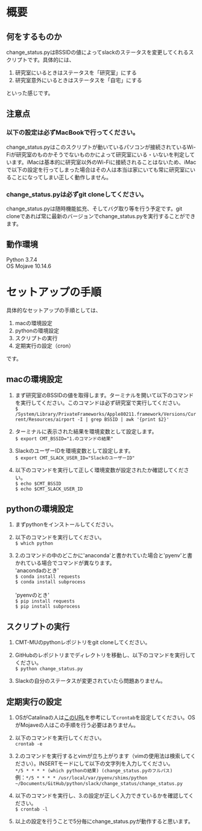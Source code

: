 # 概要
## 何をするものか
change_status.pyはBSSIDの値によってslackのステータスを変更してくれるスクリプトです。具体的には、
1. 研究室にいるときはステータスを「研究室」にする
2. 研究室意外にいるときはステータスを「自宅」にする

といった感じです。

## 注意点
### 以下の設定は必ずMacBookで行ってください。
change_status.pyはこのスクリプトが動いているパソコンが接続されているWi-Fiが研究室のものかそうでないものかによって研究室にいる・いないを判定しています。iMacは基本的に研究室以外のWi-Fiに接続されることはないため、iMacで以下の設定を行ってしまった場合はその人は本当は家にいても常に研究室にいることになってしまい正しく動作しません。

### change_status.pyは必ずgit cloneしてください。
change_status.pyは随時機能拡充、そしてバグ取り等を行う予定です。git cloneであれば常に最新のバージョンでchange_status.pyを実行することができます。

## 動作環境
Python 3.7.4
<br>OS Mojave 10.14.6

# セットアップの手順
具体的なセットアップの手順としては、
1. macの環境設定
2. pythonの環境設定
3. スクリプトの実行
4. 定期実行の設定（cron）

です。

## macの環境設定
1. まず研究室のBSSIDの値を取得します。ターミナルを開いて以下のコマンドを実行してください。このコマンドは必ず研究室で実行してください。
<br>```$ /System/Library/PrivateFrameworks/Apple80211.framework/Versions/Current/Resources/airport -I | grep BSSID | awk '{print $2}'```

2. ターミナルに表示された結果を環境変数として設定します。
<br>```$ export CMT_BSSID="1.のコマンドの結果"```

3. SlackのユーザーIDを環境変数として設定します。
<br>```$ export CMT_SLACK_USER_ID="SlackのユーザーID"```

4. 以下のコマンドを実行して正しく環境変数が設定されたか確認してください。
<br>```$ echo $CMT_BSSID```
<br>```$ echo $CMT_SLACK_USER_ID```

## pythonの環境設定
1. まずpythonをインストールしてください。
2. 以下のコマンドを実行してください。
<br>```$ which python```

3. 2.のコマンドの中のどこかに'anaconda'と書かれていた場合と'pyenv'と書かれている場合でコマンドが異なります。
<br>'anacondaのとき'
  <br>```$ conda install requests```
  <br>```$ conda install subprocess```
<br><br>'pyenvのとき'
  <br>```$ pip install requests```
  <br>```$ pip install subprocess```

## スクリプトの実行
1. CMT-MUのpythonレポジトリをgit cloneしてください。
2. GitHubのレポジトリまでディレクトリを移動し、以下のコマンドを実行してください。
<br>```$ python change_status.py```

3. Slackの自分のステータスが変更されていたら問題ありません。

## 定期実行の設定
1. OSがCatalinaの人は[このURL](https://mac-ra.com/catalina-crontab/)を参考にして```crontab```を設定してください。OSがMojaveの人はこの手順を行う必要はありません。
2. 以下のコマンドを実行してください。
<br>```crontab -e```

3. 2.のコマンドを実行するとvimが立ち上がります（vimの使用法は検索してください）。INSERTモードにして以下の文字列を入力してください。
<br>```*/5 * * * * (which pythonの結果) (change_status.pyのフルパス)```
<br>例：```*/5 * * * * /usr/local/var/pyenv/shims/python ~/Documents/GitHub/python/slack/change_status/change_status.py```

4. 以下のコマンドを実行し、3.の設定が正しく入力できているかを確認してください。
<br>```$ crontab -l```

5. 以上の設定を行うことで5分毎にchange_status.pyが動作すると思います。
